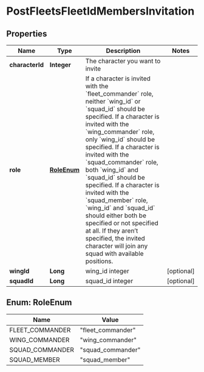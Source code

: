 
# PostFleetsFleetIdMembersInvitation

## Properties
Name | Type | Description | Notes
------------ | ------------- | ------------- | -------------
**characterId** | **Integer** | The character you want to invite | 
**role** | [**RoleEnum**](#RoleEnum) | If a character is invited with the &#x60;fleet_commander&#x60; role, neither &#x60;wing_id&#x60; or &#x60;squad_id&#x60; should be specified. If a character is invited with the &#x60;wing_commander&#x60; role, only &#x60;wing_id&#x60; should be specified. If a character is invited with the &#x60;squad_commander&#x60; role, both &#x60;wing_id&#x60; and &#x60;squad_id&#x60; should be specified. If a character is invited with the &#x60;squad_member&#x60; role, &#x60;wing_id&#x60; and &#x60;squad_id&#x60; should either both be specified or not specified at all. If they aren’t specified, the invited character will join any squad with available positions. | 
**wingId** | **Long** | wing_id integer |  [optional]
**squadId** | **Long** | squad_id integer |  [optional]


<a name="RoleEnum"></a>
## Enum: RoleEnum
Name | Value
---- | -----
FLEET_COMMANDER | &quot;fleet_commander&quot;
WING_COMMANDER | &quot;wing_commander&quot;
SQUAD_COMMANDER | &quot;squad_commander&quot;
SQUAD_MEMBER | &quot;squad_member&quot;



